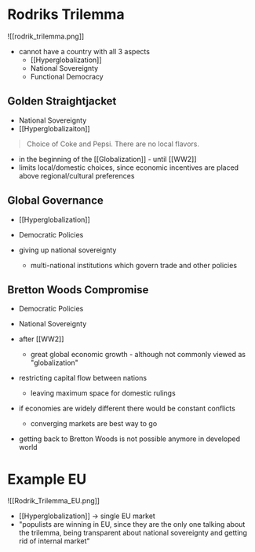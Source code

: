 # Rodriks Trilemma
![[rodrik_trilemma.png]]
- cannot have a country with all 3 aspects
	- [[Hyperglobalization]]
	- National Sovereignty
	- Functional Democracy
## Golden Straightjacket
- National Sovereignty
- [[Hyperglobalizaiton]]

> Choice of Coke and Pepsi. There are no local flavors.

- in the beginning of the [[Globalization]] - until [[WW2]]
- limits local/domestic choices, since economic incentives are placed above regional/cultural preferences
## Global Governance
- [[Hyperglobalization]]
- Democratic Policies

- giving up national sovereignty
	- multi-national institutions which govern trade and other policies
## Bretton Woods Compromise
- Democratic Policies
- National Sovereignty

- after [[WW2]]
	- great global economic growth - although not commonly viewed as "globalization"
- restricting capital flow between nations
	- leaving maximum space for domestic rulings
- if economies are widely different there would be constant conflicts
	- converging markets are best way to go 
- getting back to Bretton Woods is not possible anymore in developed world
# Example EU
![[Rodrik_Trilemma_EU.png]]
- [[Hyperglobalization]] -> single EU market
- "populists are winning in EU, since they are the only one talking about the trilemma, being transparent about national sovereignty and getting rid of internal market"